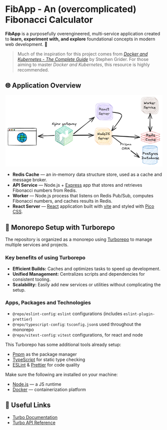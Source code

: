 # FibApp - An (overcomplicated) Fibonacci Calculator

**FibApp** is a purposefully overengineered, multi-service application created
to **learn, experiment with, and explore** foundational concepts in modern web
development. 🚀

> Much of the inspiration for this project comes from
> _[Docker and Kubernetes - The Complete Guide](https://www.udemy.com/course/docker-and-kubernetes-the-complete-guide)_
> by Stephen Grider. For those aiming to master _Docker and Kubernetes_, this
> resource is highly recommended.

## 🌐 Application Overview

![architecture diagram](./images/architecture.excalidraw.png)

- **Redis Cache** — an in-memory data structure store, used as a cache and
  message broker.
- **API Service** — Node.js + [Express](https://expressjs.com/) app that stores
  and retrieves Fibonacci numbers from Redis.
- **Worker** — Node.js process that listens on Redis Pub/Sub, computes Fibonacci
  numbers, and caches results in Redis.
- **React Server** — [React](https://react.dev/) application built with
  [vite](https://vite.dev/) and styled with [Pico CSS](https://picocss.com/).

## 📂 Monorepo Setup with Turborepo

The repository is organized as a monorepo using
[Turborepo](https://turborepo.com/) to manage multiple services and projects.

### Key benefits of using Turborepo

- **Efficient Builds:** Caches and optimizes tasks to speed up development.
- **Unified Management:** Centralizes scripts and dependencies for consistent
  tooling.
- **Scalability:** Easily add new services or utilities without complicating the
  setup.

### Apps, Packages and Technologies

- `@repo/eslint-config`: `eslint` configurations (includes
  `eslint-plugin-prettier`)
- `@repo/typescript-config`: `tsconfig.json`s used throughout the monorepo
- `@repo/vitest-config`: `vitest` configurations, for react and node

This Turborepo has some additional tools already setup:

- [Pnpm](https://pnpm.io/) as the package manager
- [TypeScript](https://www.typescriptlang.org/) for static type checking
- [ESLint](https://eslint.org/) & [Prettier](https://prettier.io) for code
  quality

Make sure the following are installed on your machine:

- [Node.js](https://nodejs.org/) — a JS runtime
- [Docker](https://www.docker.com/) — containerization platform

## 🔗 Useful Links

- [Turbo Documentation](https://turbo.build/repo/docs)
- [Turbo API Reference](https://turbo.build/repo/docs/reference)
